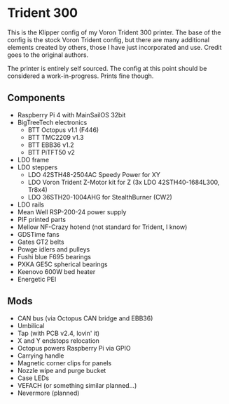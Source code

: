 # Trident 300

This is the Klipper config of my Voron Trident 300 printer. The base of the config is the stock Voron Trident config, but there are many additional elements created by others, those I have just incorporated and use. Credit goes to the original authors.

The printer is entirely self sourced. The config at this point should be considered a work-in-progress. Prints fine though.

## Components
 - Raspberry Pi 4 with MainSailOS 32bit
 - BigTreeTech electronics
     - BTT Octopus v1.1 (F446)
     - BTT TMC2209 v1.3
     - BTT EBB36 v1.2
     - BTT PiTFT50 v2
 - LDO frame
 - LDO steppers
     - LDO 42STH48-2504AC Speedy Power for XY
     - LDO Voron Trident Z-Motor kit for Z (3x LDO 42STH40-1684L300, Tr8x4)
     - LDO 36STH20-1004AHG for StealthBurner (CW2)
 - LDO rails
 - Mean Well RSP-200-24 power supply
 - PIF printed parts
 - Mellow NF-Crazy hotend (not standard for Trident, I know)
 - GDSTime fans
 - Gates GT2 belts
 - Powge idlers and pulleys
 - Fushi blue F695 bearings
 - PXKA GE5C spherical bearings
 - Keenovo 600W bed heater
 - Energetic PEI

## Mods
 - CAN bus (via Octopus CAN bridge and EBB36)
 - Umbilical
 - Tap (with PCB v2.4, lovin' it)
 - X and Y endstops relocation
 - Octopus powers Raspberry Pi via GPIO
 - Carrying handle
 - Magnetic corner clips for panels
 - Nozzle wipe and purge bucket
 - Case LEDs
 - VEFACH (or something similar planned...)
 - Nevermore (planned)
